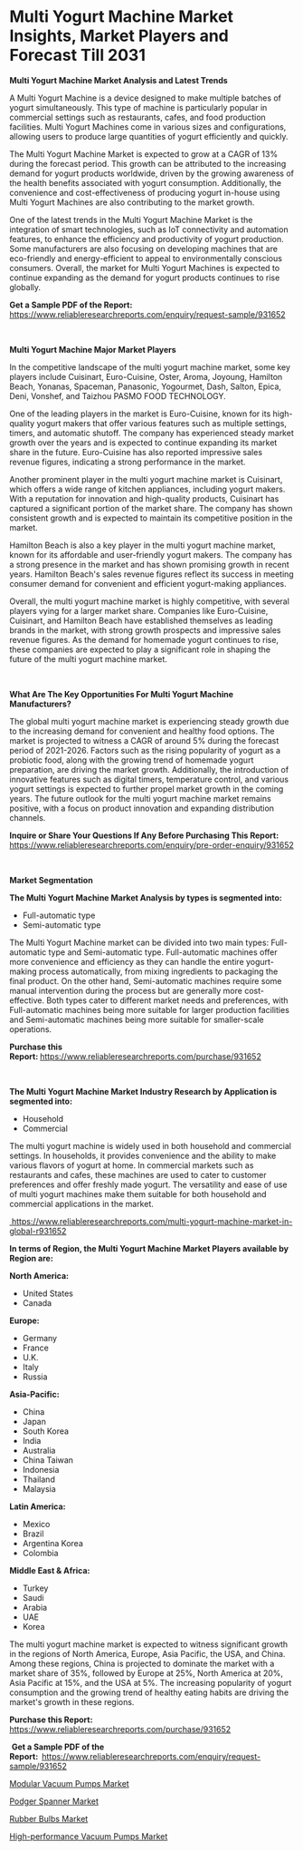 <p><h1>Multi Yogurt Machine Market Insights, Market Players and Forecast Till 2031</h1></p><p><strong>Multi Yogurt Machine Market Analysis and Latest Trends</strong></p>
<p><p>A Multi Yogurt Machine is a device designed to make multiple batches of yogurt simultaneously. This type of machine is particularly popular in commercial settings such as restaurants, cafes, and food production facilities. Multi Yogurt Machines come in various sizes and configurations, allowing users to produce large quantities of yogurt efficiently and quickly.</p><p>The Multi Yogurt Machine Market is expected to grow at a CAGR of 13% during the forecast period. This growth can be attributed to the increasing demand for yogurt products worldwide, driven by the growing awareness of the health benefits associated with yogurt consumption. Additionally, the convenience and cost-effectiveness of producing yogurt in-house using Multi Yogurt Machines are also contributing to the market growth.</p><p>One of the latest trends in the Multi Yogurt Machine Market is the integration of smart technologies, such as IoT connectivity and automation features, to enhance the efficiency and productivity of yogurt production. Some manufacturers are also focusing on developing machines that are eco-friendly and energy-efficient to appeal to environmentally conscious consumers. Overall, the market for Multi Yogurt Machines is expected to continue expanding as the demand for yogurt products continues to rise globally.</p></p>
<p><strong>Get a Sample PDF of the Report:&nbsp;</strong> <a href="https://www.reliableresearchreports.com/enquiry/request-sample/931652">https://www.reliableresearchreports.com/enquiry/request-sample/931652</a></p>
<p>&nbsp;</p>
<p><strong>Multi Yogurt Machine Major Market Players</strong></p>
<p><p>In the competitive landscape of the multi yogurt machine market, some key players include Cuisinart, Euro-Cuisine, Oster, Aroma, Joyoung, Hamilton Beach, Yonanas, Spaceman, Panasonic, Yogourmet, Dash, Salton, Epica, Deni, Vonshef, and Taizhou PASMO FOOD TECHNOLOGY. </p><p>One of the leading players in the market is Euro-Cuisine, known for its high-quality yogurt makers that offer various features such as multiple settings, timers, and automatic shutoff. The company has experienced steady market growth over the years and is expected to continue expanding its market share in the future. Euro-Cuisine has also reported impressive sales revenue figures, indicating a strong performance in the market.</p><p>Another prominent player in the multi yogurt machine market is Cuisinart, which offers a wide range of kitchen appliances, including yogurt makers. With a reputation for innovation and high-quality products, Cuisinart has captured a significant portion of the market share. The company has shown consistent growth and is expected to maintain its competitive position in the market.</p><p>Hamilton Beach is also a key player in the multi yogurt machine market, known for its affordable and user-friendly yogurt makers. The company has a strong presence in the market and has shown promising growth in recent years. Hamilton Beach's sales revenue figures reflect its success in meeting consumer demand for convenient and efficient yogurt-making appliances.</p><p>Overall, the multi yogurt machine market is highly competitive, with several players vying for a larger market share. Companies like Euro-Cuisine, Cuisinart, and Hamilton Beach have established themselves as leading brands in the market, with strong growth prospects and impressive sales revenue figures. As the demand for homemade yogurt continues to rise, these companies are expected to play a significant role in shaping the future of the multi yogurt machine market.</p></p>
<p>&nbsp;</p>
<p><strong>What Are The Key Opportunities For Multi Yogurt Machine Manufacturers?</strong></p>
<p><p>The global multi yogurt machine market is experiencing steady growth due to the increasing demand for convenient and healthy food options. The market is projected to witness a CAGR of around 5% during the forecast period of 2021-2026. Factors such as the rising popularity of yogurt as a probiotic food, along with the growing trend of homemade yogurt preparation, are driving the market growth. Additionally, the introduction of innovative features such as digital timers, temperature control, and various yogurt settings is expected to further propel market growth in the coming years. The future outlook for the multi yogurt machine market remains positive, with a focus on product innovation and expanding distribution channels.</p></p>
<p><strong>Inquire or Share Your Questions If Any Before Purchasing This Report:</strong> <a href="https://www.reliableresearchreports.com/enquiry/pre-order-enquiry/931652">https://www.reliableresearchreports.com/enquiry/pre-order-enquiry/931652</a></p>
<p>&nbsp;</p>
<p><strong>Market Segmentation</strong></p>
<p><strong>The Multi Yogurt Machine Market Analysis by types is segmented into:</strong></p>
<p><ul><li>Full-automatic type</li><li>Semi-automatic type</li></ul></p>
<p><p>The Multi Yogurt Machine market can be divided into two main types: Full-automatic type and Semi-automatic type. Full-automatic machines offer more convenience and efficiency as they can handle the entire yogurt-making process automatically, from mixing ingredients to packaging the final product. On the other hand, Semi-automatic machines require some manual intervention during the process but are generally more cost-effective. Both types cater to different market needs and preferences, with Full-automatic machines being more suitable for larger production facilities and Semi-automatic machines being more suitable for smaller-scale operations.</p></p>
<p><strong>Purchase this Report:&nbsp;</strong><a href="https://www.reliableresearchreports.com/purchase/931652">https://www.reliableresearchreports.com/purchase/931652</a></p>
<p>&nbsp;</p>
<p><strong>The Multi Yogurt Machine Market Industry Research by Application is segmented into:</strong></p>
<p><ul><li>Household</li><li>Commercial</li></ul></p>
<p><p>The multi yogurt machine is widely used in both household and commercial settings. In households, it provides convenience and the ability to make various flavors of yogurt at home. In commercial markets such as restaurants and cafes, these machines are used to cater to customer preferences and offer freshly made yogurt. The versatility and ease of use of multi yogurt machines make them suitable for both household and commercial applications in the market.</p></p>
<p><a href="https://www.reliableresearchreports.com/multi-yogurt-machine-market-in-global-r931652">&nbsp;https://www.reliableresearchreports.com/multi-yogurt-machine-market-in-global-r931652</a></p>
<p><strong>In terms of Region, the Multi Yogurt Machine Market Players available by Region are:</strong></p>
<p>
    <p> <strong> North America: </strong>
        <ul>
            <li>United States</li>
            <li>Canada</li>
        </ul>
        </p> 
    <p> <strong> Europe: </strong>
        <ul>
            <li>Germany</li>
            <li>France</li>
            <li>U.K.</li>
            <li>Italy</li>
            <li>Russia</li>
        </ul>
        </p> 
    <p> <strong> Asia-Pacific: </strong>
        <ul>
            <li>China</li>
            <li>Japan</li>
            <li>South Korea</li>
            <li>India</li>
            <li>Australia</li>
            <li>China Taiwan</li>
            <li>Indonesia</li>
            <li>Thailand</li>
            <li>Malaysia</li>
        </ul>
        </p> 
    <p> <strong> Latin America: </strong>
        <ul>
            <li>Mexico</li>
            <li>Brazil</li>
            <li>Argentina Korea</li>
            <li>Colombia</li>
        </ul>
        </p> 
    <p> <strong> Middle East & Africa: </strong>
        <ul>
            <li>Turkey</li>
            <li>Saudi</li>
            <li>Arabia</li>
            <li>UAE</li>
            <li>Korea</li>
        </ul>
    </p>
    </p>
<p><p>The multi yogurt machine market is expected to witness significant growth in the regions of North America, Europe, Asia Pacific, the USA, and China. Among these regions, China is projected to dominate the market with a market share of 35%, followed by Europe at 25%, North America at 20%, Asia Pacific at 15%, and the USA at 5%. The increasing popularity of yogurt consumption and the growing trend of healthy eating habits are driving the market's growth in these regions.</p></p>
<p><strong>Purchase this Report: </strong><a href="https://www.reliableresearchreports.com/purchase/931652">https://www.reliableresearchreports.com/purchase/931652</a></p>
<p>&nbsp;<strong>Get a Sample PDF of the Report:&nbsp;&nbsp;</strong><a href="https://www.reliableresearchreports.com/enquiry/request-sample/931652">https://www.reliableresearchreports.com/enquiry/request-sample/931652</a></p>
<p><strong></strong></p>
<p><p><a href="https://github.com/violawzepeda0462024/Market-Research-Report-List-1/blob/main/modular-vacuum-pumps-market.md">Modular Vacuum Pumps Market</a></p><p><a href="https://medium.com/@stephaniewynterk14/market-forecast-global-podger-spanner-trends-and-impact-analysis-2024-2031-by-application-0232bb58cf4b">Podger Spanner Market</a></p><p><a href="https://medium.com/@shawnsmithv6981/rubber-bulbs-market-share-market-analysis-growth-trends-forecasts-for-period-from-2024-4486599062f6">Rubber Bulbs Market</a></p><p><a href="https://github.com/erickahgreen002024/Market-Research-Report-List-1/blob/main/high-performance-vacuum-pumps-market.md">High-performance Vacuum Pumps Market</a></p></p>
